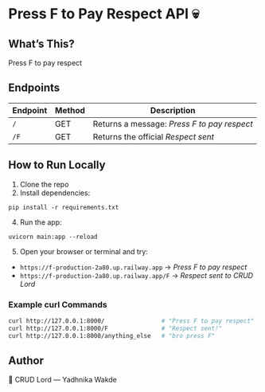 # Press F to Pay Respect API 💀

## What’s This?
Press F to pay respect

## Endpoints

| Endpoint | Method | Description                              |
| -------- | ------ | -------------------------------------  |
| `/`      | GET    | Returns a message: *Press F to pay respect* |
| `/F`     | GET    | Returns the official *Respect sent*  |


## How to Run Locally
1. Clone the repo
2. Install dependencies:
```
pip install -r requirements.txt
```
4. Run the app:
```
uvicorn main:app --reload
```
5. Open your browser or terminal and try:

- `https://f-production-2a80.up.railway.app` → *Press F to pay respect*  
- `https://f-production-2a80.up.railway.app/F` → *Respect sent to CRUD Lord*

### Example curl Commands

```bash
curl http://127.0.0.1:8000/                # "Press F to pay respect"
curl http://127.0.0.1:8000/F               # "Respect sent!"
curl http://127.0.0.1:8000/anything_else   # "bro press F"
```

## Author
👑 CRUD Lord — Yadhnika Wakde
